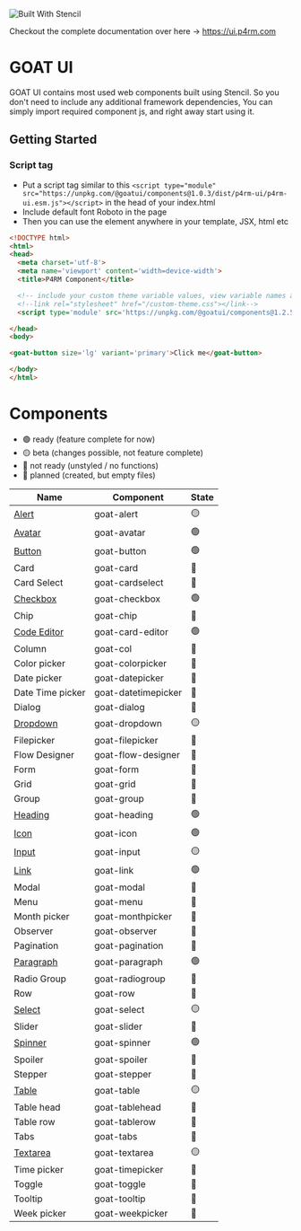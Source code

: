 ![Built With Stencil](https://img.shields.io/badge/-Built%20With%20Stencil-16161d.svg?logo=data%3Aimage%2Fsvg%2Bxml%3Bbase64%2CPD94bWwgdmVyc2lvbj0iMS4wIiBlbmNvZGluZz0idXRmLTgiPz4KPCEtLSBHZW5lcmF0b3I6IEFkb2JlIElsbHVzdHJhdG9yIDE5LjIuMSwgU1ZHIEV4cG9ydCBQbHVnLUluIC4gU1ZHIFZlcnNpb246IDYuMDAgQnVpbGQgMCkgIC0tPgo8c3ZnIHZlcnNpb249IjEuMSIgaWQ9IkxheWVyXzEiIHhtbG5zPSJodHRwOi8vd3d3LnczLm9yZy8yMDAwL3N2ZyIgeG1sbnM6eGxpbms9Imh0dHA6Ly93d3cudzMub3JnLzE5OTkveGxpbmsiIHg9IjBweCIgeT0iMHB4IgoJIHZpZXdCb3g9IjAgMCA1MTIgNTEyIiBzdHlsZT0iZW5hYmxlLWJhY2tncm91bmQ6bmV3IDAgMCA1MTIgNTEyOyIgeG1sOnNwYWNlPSJwcmVzZXJ2ZSI%2BCjxzdHlsZSB0eXBlPSJ0ZXh0L2NzcyI%2BCgkuc3Qwe2ZpbGw6I0ZGRkZGRjt9Cjwvc3R5bGU%2BCjxwYXRoIGNsYXNzPSJzdDAiIGQ9Ik00MjQuNywzNzMuOWMwLDM3LjYtNTUuMSw2OC42LTkyLjcsNjguNkgxODAuNGMtMzcuOSwwLTkyLjctMzAuNy05Mi43LTY4LjZ2LTMuNmgzMzYuOVYzNzMuOXoiLz4KPHBhdGggY2xhc3M9InN0MCIgZD0iTTQyNC43LDI5Mi4xSDE4MC40Yy0zNy42LDAtOTIuNy0zMS05Mi43LTY4LjZ2LTMuNkgzMzJjMzcuNiwwLDkyLjcsMzEsOTIuNyw2OC42VjI5Mi4xeiIvPgo8cGF0aCBjbGFzcz0ic3QwIiBkPSJNNDI0LjcsMTQxLjdIODcuN3YtMy42YzAtMzcuNiw1NC44LTY4LjYsOTIuNy02OC42SDMzMmMzNy45LDAsOTIuNywzMC43LDkyLjcsNjguNlYxNDEuN3oiLz4KPC9zdmc%2BCg%3D%3D&colorA=16161d&style=flat-square)

Checkout the complete documentation over here -> https://ui.p4rm.com

# GOAT UI

GOAT UI contains most used web components built using Stencil. So you don't need to include any additional framework
dependencies, You can simply import required component js, and right away start using it.

## Getting Started

### Script tag

- Put a script tag similar to
  this `<script type="module" src="https://unpkg.com/@goatui/components@1.0.3/dist/p4rm-ui/p4rm-ui.esm.js"></script>` in
  the head of your index.html
- Include default font Roboto in the page
- Then you can use the element anywhere in your template, JSX, html etc

```html
<!DOCTYPE html>
<html>
<head>
  <meta charset='utf-8'>
  <meta name='viewport' content='width=device-width'>
  <title>P4RM Component</title>

  <!-- include your custom theme variable values, view variable names at https://unpkg.com/@goatui/components@1.0.2/dist/p4rm-ui/styles/theme.css -->
  <!--link rel="stylesheet" href="/custom-theme.css"></link-->
  <script type='module' src='https://unpkg.com/@goatui/components@1.2.5/dist/p4rm-ui/p4rm-ui.esm.js'></script>

</head>
<body>

<goat-button size='lg' variant='primary'>Click me</goat-button>

</body>
</html>
```

# Components

- 🟢 ready (feature complete for now)
- 🟡 beta (changes possible, not feature complete)
- 🔴 not ready (unstyled / no functions)
- 🔵 planned (created, but empty files)

| Name                                                     | Component           | State |
|----------------------------------------------------------|---------------------|-------|
| [Alert](https://ui.p4rm.com/component/alert)             | goat-alert          | 🟡    |
| [Avatar](https://ui.p4rm.com/component/avatar)           | goat-avatar         | 🟢    |
| [Button](https://ui.p4rm.com/component/button)           | goat-button         | 🟢    |
| Card                                                     | goat-card           | 🔵    |
| Card Select                                              | goat-cardselect     | 🔵    |
| [Checkbox](https://ui.p4rm.com/component/checkbox)       | goat-checkbox       | 🟢    |
| Chip                                                     | goat-chip           | 🔵    |
| [Code Editor](https://ui.p4rm.com/component/code-editor) | goat-card-editor    | 🟢    |
| Column                                                   | goat-col            | 🔵    |
| Color picker                                             | goat-colorpicker    | 🔵    |
| Date picker                                              | goat-datepicker     | 🔵    |
| Date Time picker                                         | goat-datetimepicker | 🔵    |
| Dialog                                                   | goat-dialog         | 🔵    |
| [Dropdown](https://ui.p4rm.com/component/goat-dropdown)  | goat-dropdown       | 🟡    |
| Filepicker                                               | goat-filepicker     | 🔵    |
| Flow Designer                                            | goat-flow-designer  | 🔵    |
| Form                                                     | goat-form           | 🔵    |
| Grid                                                     | goat-grid           | 🔵    |
| Group                                                    | goat-group          | 🔵    |
| [Heading](https://ui.p4rm.com/component/heading)         | goat-heading        | 🟢    |
| [Icon](https://ui.p4rm.com/component/icon)               | goat-icon           | 🟢    |
| [Input](https://ui.p4rm.com/component/input)             | goat-input          | 🟡    |
| [Link](https://ui.p4rm.com/component/Link)               | goat-link           | 🟢    |
| Modal                                                    | goat-modal          | 🔵    |
| Menu                                                     | goat-menu           | 🔵    |
| Month picker                                             | goat-monthpicker    | 🔵    |
| Observer                                                 | goat-observer       | 🔵    |
| Pagination                                               | goat-pagination     | 🔵    |
| [Paragraph](https://ui.p4rm.com/component/paragraph)     | goat-paragraph      | 🟢    |
| Radio Group                                              | goat-radiogroup     | 🔵    |
| Row                                                      | goat-row            | 🔵    |
| [Select](https://ui.p4rm.com/component/select)           | goat-select         | 🟡    |
| Slider                                                   | goat-slider         | 🔵    |
| [Spinner](https://ui.p4rm.com/component/spinner)         | goat-spinner        | 🟢    |
| Spoiler                                                  | goat-spoiler        | 🔵    |
| Stepper                                                  | goat-stepper        | 🔵    |
| [Table](https://ui.p4rm.com/component/goat-table)        | goat-table          | 🟡    |
| Table head                                               | goat-tablehead      | 🔵    |
| Table row                                                | goat-tablerow       | 🔵    |
| Tabs                                                     | goat-tabs           | 🔵    |
| [Textarea](https://ui.p4rm.com/component/textarea)       | goat-textarea       | 🟡    |
| Time picker                                              | goat-timepicker     | 🔵    |
| Toggle                                                   | goat-toggle         | 🔵    |
| Tooltip                                                  | goat-tooltip        | 🔵    |
| Week picker                                              | goat-weekpicker     | 🔵    |
